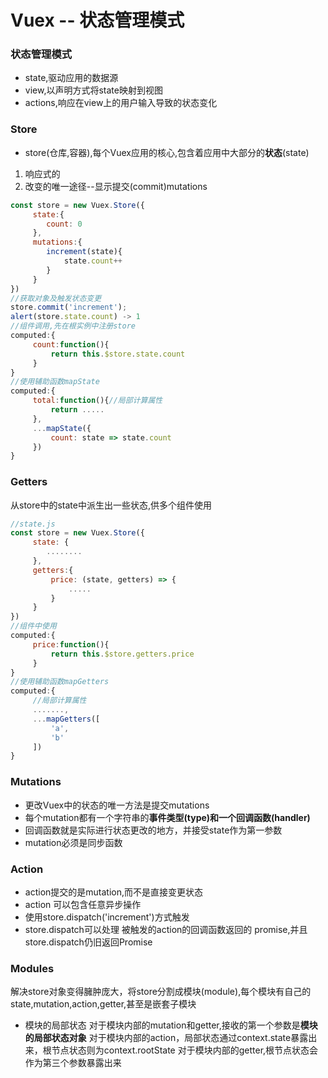 # Vuex -- 状态管理模式
### 状态管理模式
- state,驱动应用的数据源
- view,以声明方式将state映射到视图
- actions,响应在view上的用户输入导致的状态变化

### Store
- store(仓库,容器),每个Vuex应用的核心,包含着应用中大部分的**状态**(state)
1. 响应式的
2. 改变的唯一途径--显示提交(commit)mutations

```javascript
const store = new Vuex.Store({
	 state:{
	 	count: 0
	 },
	 mutations:{
	 	increment(state){
	 		state.count++
	 	}
	 }
})
//获取对象及触发状态变更
store.commit('increment');
alert(store.state.count) -> 1
//组件调用,先在根实例中注册store
computed:{
	 count:function(){
	 	 return this.$store.state.count
	 }
}
//使用辅助函数mapState
computed:{
	 total:function(){//局部计算属性
	 	 return .....
	 },
	 ...mapState({
	 	 count: state => state.count
	 })
}
```
### Getters
从store中的state中派生出一些状态,供多个组件使用

```javascript
//state.js
const store = new Vuex.Store({
	 state: {
	 	........
	 },
	 getters:{
	 	 price: (state, getters) => {
		 	 .....
		 }
	 }
})
//组件中使用
computed:{
	 price:function(){
	 	 return this.$store.getters.price
	 }
}
//使用辅助函数mapGetters
computed:{
     //局部计算属性
	 .......,
	 ...mapGetters([
	 	 'a',
	 	 'b'
	 ])
}
```
### Mutations
- 更改Vuex中的状态的唯一方法是提交mutations
- 每个mutation都有一个字符串的**事件类型(type)**和一个**回调函数(handler)**
- 回调函数就是实际进行状态更改的地方，并接受state作为第一参数
- mutation必须是同步函数

### Action
- action提交的是mutation,而不是直接变更状态
- action 可以包含任意异步操作
- 使用store.dispatch('increment')方式触发
- store.dispatch可以处理 被触发的action的回调函数返回的 promise,并且store.dispatch仍旧返回Promise

### Modules
解决store对象变得臃肿庞大，将store分割成模块(module),每个模块有自己的state,mutation,action,getter,甚至是嵌套子模块
- 模块的局部状态
    对于模块内部的mutation和getter,接收的第一个参数是**模块的局部状态对象**
	对于模块内部的action，局部状态通过context.state暴露出来，根节点状态则为context.rootState
	对于模块内部的getter,根节点状态会作为第三个参数暴露出来


















